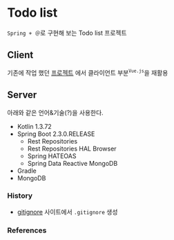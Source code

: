 # Todo list

`Spring + ＠`로 구현해 보는 Todo list 프로젝트 

## Client

기존에 작업 했던 [프로젝트](https://github.com/antop-dev/project-todos) 에서 클라이언트 부분<sup>`Vue.js`</sup>을 재활용

## Server

아래와 같은 언어&기술(?)을 사용한다.

* Kotlin 1.3.72
* Spring Boot 2.3.0.RELEASE
    * Rest Repositories
    * Rest Repositories HAL Browser
    * Spring HATEOAS
    * Spring Data Reactive MongoDB
* Gradle
* MongoDB

### History

* [gitignore](http://gitignore.io/) 사이트에서 `.gitignore` 생성

### References

